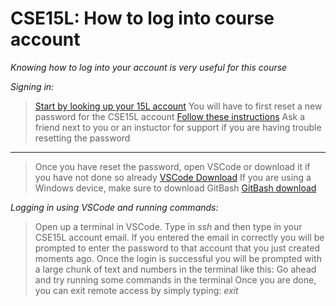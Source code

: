 # CSE15L: How to log into course account
*Knowing how to log into your account is very useful for this course*

*Signing in:*
>[Start by looking up your 15L account](https://sdacs.ucsd.edu/~icc/index.php)
>You will have to first reset a new password for the CSE15L account
>[Follow these instructions](https://drive.google.com/file/d/17IDZn8Qq7Q0RkYMxdiIR0o6HJ3B5YqSW/view)
>Ask a friend next to you or an instuctor for support if you are having trouble resetting the password
---
>Once you have reset the password, open VSCode or download it if you have not done so already
>[VSCode Download](https://code.visualstudio.com/)
>If you are using a Windows device, make sure to download GitBash
>[GitBash download](https://git-scm.com/download/win)

*Logging in using VSCode and running commands:*
>Open up a terminal in VSCode. Type in *ssh* and then type in your CSE15L account email. If you entered the email in correctly you will be prompted to enter the password to that account that you just created moments ago. 
>Once the login is successful you will be prompted with a large chunk of text and numbers in the terminal like this: 
> Go ahead and try running some commands in the terminal
> Once you are done, you can exit remote access by simply typing: *exit*
